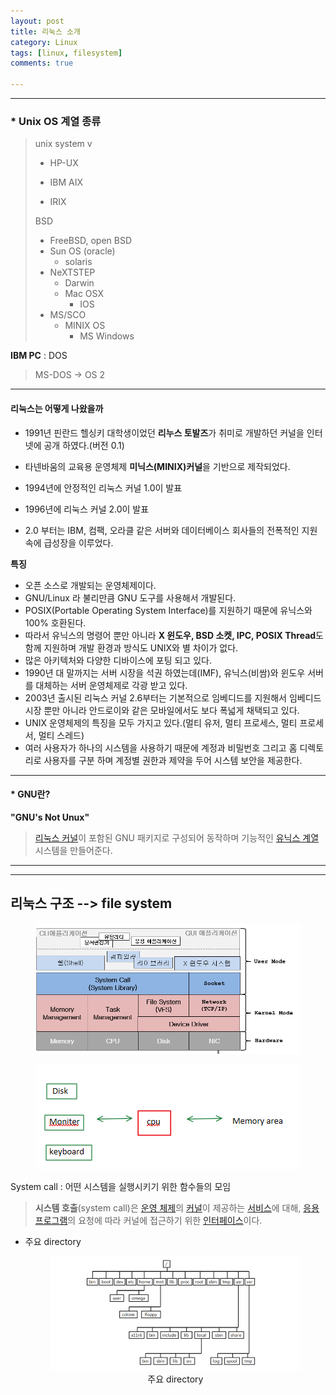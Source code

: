 ```yaml
---
layout: post
title: 리눅스 소개
category: Linux
tags: [linux, filesystem]
comments: true

---
```


---

### * Unix OS 계열 종류

> unix system v
>
> - HP-UX
>
> - IBM AIX
>
> - IRIX
>
> BSD
>
> - FreeBSD, open BSD
> - Sun OS (oracle)
>   - solaris
> - NeXTSTEP 
>   - Darwin
>   - Mac OSX
>     - IOS
> - MS/SCO 
>   - MINIX OS
>     - MS Windows

**IBM PC** : DOS

> MS-DOS -> OS 2



---

#### 리눅스는 어떻게 나왔을까

- 1991년 핀란드 헬싱키 대학생이었던 **리누스 토발즈**가 취미로 개발하던 커널을 인터넷에 공개 하였다.(버전 0.1)

- 타넨바움의 교육용 운영체제 **미닉스(MINIX)커널**을 기반으로 제작되었다.

- 1994년에 안정적인 리눅스 커널 1.0이 발표 

- 1996년에 리눅스 커널 2.0이 발표

- 2.0 부터는 IBM, 컴팩, 오라클 같은 서버와 데이터베이스 회사들의 전폭적인 지원 속에 급성장을 이루었다. 

**특징**

- 오픈 소스로 개발되는 운영체제이다.
- GNU/Linux 라 불리만큼 GNU 도구를 사용해서 개발된다.
- POSIX(Portable Operating System Interface)를 지원하기 때문에 유닉스와 100% 호환된다.
- 따라서 유닉스의 명령어 뿐만 아니라 **X 윈도우, BSD 소켓, IPC, POSIX Thread**도 함께 지원하며 개발 환경과 방식도 UNIX와 별 차이가 없다.
- 많은 아키텍처와 다양한 디바이스에 포팅 되고 있다.
- 1990년 대 말까지는 서버 시장을 석권 하였는데(IMF), 유닉스(비쌈)와 윈도우 서버를 대체하는 서버 운영체제로 각광 받고 있다.
- 2003년 출시된 리눅스 커널 2.6부터는 기본적으로 임베디드를 지원해서 임베디드 시장 뿐만 아니라 안드로이와 같은 모바일에서도 보다 폭넓게 채택되고 있다.
- UNIX 운영체제의 특징을 모두 가지고 있다.(멀티 유저, 멀티 프로세스, 멀티 프로세서, 멀티 스레드)
- 여러 사용자가 하나의 시스템을 사용하기 때문에 계정과 비밀번호 그리고 홈 디렉토리로 사용자를 구분 하며 계정별  권한과 제약을 두어 시스템 보안을 제공한다.



---

#### * GNU란?

**"GNU's Not Unux"** 

> [리눅스 커널](https://ko.wikipedia.org/wiki/리눅스_커널)이 포함된 GNU 패키지로 구성되어 동작하며 기능적인 [유닉스 계열](https://ko.wikipedia.org/wiki/유닉스_계열) 시스템을 만들어준다.

---





---

## 리눅스 구조 --> file system

<center>
<figure>
<img src="/assets/post-img/linux/2.png" alt="views">
<figcaption></figcaption>
</figure>
</center>

<center>
<figure>
<img src="/assets/post-img/linux/3.png" alt="views">
<figcaption></figcaption>
</figure>
</center>


System call : 어떤 시스템을 실행시키기 위한 함수들의 모임

> **시스템 호출**(system call)은 [운영 체제](https://ko.wikipedia.org/wiki/운영_체제)의 [커널](https://ko.wikipedia.org/wiki/커널)이 제공하는 [서비스](https://ko.wikipedia.org/wiki/서비스)에 대해, [응용 프로그램](https://ko.wikipedia.org/wiki/응용_프로그램)의 요청에 따라 커널에 접근하기 위한 [인터페이스](https://ko.wikipedia.org/wiki/인터페이스_(컴퓨팅))이다.



- 주요 directory

   <center>
   <figure>
   <img src="/assets/post-img/linux/4.png" alt="views">
   <figcaption>주요 directory</figcaption>
   </figure>
   </center>




